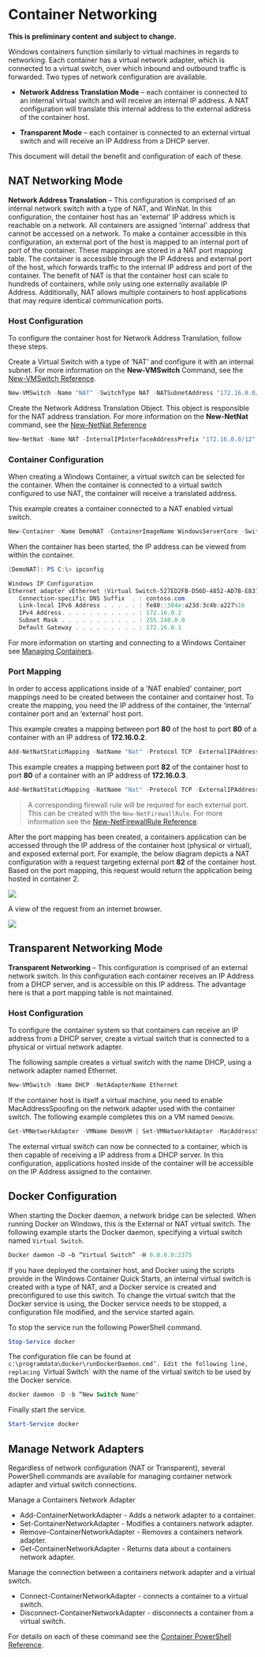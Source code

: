 # Container Networking

**This is preliminary content and subject to change.** 

Windows containers function similarly to virtual machines in regards to networking. Each container has a virtual network adapter, which is connected to a virtual switch, over which inbound and outbound traffic is forwarded. Two types of network configuration are available.

- **Network Address Translation Mode** – each container is connected to an internal virtual switch and will receive an internal IP address. A NAT configuration will translate this internal address to the external address of the container host.

- **Transparent Mode** – each container is connected to an external virtual switch and will receive an IP Address from a DHCP server.

This document will detail the benefit and configuration of each of these.

## NAT Networking Mode

**Network Address Translation** – This configuration is comprised of an internal network switch with a type of NAT, and WinNat. In this configuration, the container host has an 'external' IP address which is reachable on a network. All containers are assigned 'internal' address that cannot be accessed on a network. To make a container accessible in this configuration, an external port of the host is mapped to an internal port of port of the container. These mappings are stored in a NAT port mapping table. The container is accessible through the IP Address and external port of the host, which forwards traffic to the internal IP address and port of the container. The benefit of NAT is that the container host can scale to hundreds of containers, while only using one externally available IP Address. Additionally, NAT allows multiple containers to host applications that may require identical communication ports.

### Host Configuration <!--1-->

To configure the container host for Network Address Translation, follow these steps.

Create a Virtual Switch with a type of ‘NAT’ and configure it with an internal subnet. For more information on the **New-VMSwitch** Command, see the [New-VMSwitch Reference](https://technet.microsoft.com/en-us/library/hh848455.aspx).

```powershell
New-VMSwitch -Name "NAT" -SwitchType NAT -NATSubnetAddress "172.16.0.0/12"
```
Create the Network Address Translation Object. This object is responsible for the NAT address translation. For more information on the **New-NetNat** command, see the [New-NetNat Reference](https://technet.microsoft.com/en-us/library/dn283361.aspx)

```powershell
New-NetNat -Name NAT -InternalIPInterfaceAddressPrefix "172.16.0.0/12" 
```

### Container Configuration 

When creating a Windows Container, a virtual switch can be selected for the container. When the container is connected to a virtual switch configured to use NAT, the container will receive a translated address.

This example creates a container connected to a NAT enabled virtual switch.

```powershell
New-Container -Name DemoNAT -ContainerImageName WindowsServerCore -SwitchName "NAT"
```

When the container has been started, the IP address can be viewed from within the container.

```powershell
[DemoNAT]: PS C:\> ipconfig

Windows IP Configuration
Ethernet adapter vEthernet (Virtual Switch-527ED2FB-D56D-4852-AD7B-E83732A032F5-0):
   Connection-specific DNS Suffix  . : contoso.com
   Link-local IPv6 Address . . . . . : fe80::384e:a23d:3c4b:a227%16
   IPv4 Address. . . . . . . . . . . : 172.16.0.2
   Subnet Mask . . . . . . . . . . . : 255.240.0.0
   Default Gateway . . . . . . . . . : 172.16.0.1
```

For more information on starting and connecting to a Windows Container see [Managing Containers](./manage_containers.md).

### Port Mapping

In order to access applications inside of a 'NAT enabled' container, port mappings need to be created between the container and container host. To create the mapping, you need the IP address of the container, the ‘internal’ container port and an ‘external’ host port.

This example creates a mapping between port **80** of the host to port **80** of a container with an IP address of **172.16.0.2**.

```powershell
Add-NetNatStaticMapping -NatName "Nat" -Protocol TCP -ExternalIPAddress 0.0.0.0 -InternalIPAddress 172.16.0.2 -InternalPort 80 -ExternalPort 80
```

This example creates a mapping between port **82** of the container host to port **80** of a container with an IP address of **172.16.0.3**.

```powershell
Add-NetNatStaticMapping -NatName "Nat" -Protocol TCP -ExternalIPAddress 0.0.0.0 -InternalIPAddress 172.16.0.3 -InternalPort 80 -ExternalPort 82
```
> A corresponding firewall rule will be required for each external port. This can be created with the `New-NetFirewallRule`. For more information see the [New-NetFirewallRule Reference](https://technet.microsoft.com/en-us/library/jj554908.aspx).

After the port mapping has been created, a containers application can be accessed through the IP address of the container host (physical or virtual), and exposed external port. For example, the below diagram depicts a NAT configuration with a request targeting external port **82** of the container host. Based on the port mapping, this request would return the application being hosted in container 2.

![](./media/nat1.png)

A view of the request from an internet browser.

![](./media/portmapping.png)

## Transparent Networking Mode

**Transparent Networking** – This configuration is comprised of an external network switch. In this configuration each container receives an IP Address from a DHCP server, and is accessible on this IP address. The advantage here is that a port mapping table is not maintained.

### Host Configuration <!--2-->

To configure the container system so that containers can receive an IP address from a DHCP server, create a virtual switch that is connected to a physical or virtual network adapter.

The following sample creates a virtual switch with the name DHCP, using a network adapter named Ethernet.

```powershell
New-VMSwitch -Name DHCP -NetAdapterName Ethernet
```

If the container host is itself a virtual machine, you need to enable MacAddressSpoofing on the network adapter used with the container switch. The following example completes this on a VM named `DemoVm`.

```powershell
Get-VMNetworkAdapter -VMName DemoVM | Set-VMNetworkAdapter -MacAddressSpoofing On
```
The external virtual switch can now be connected to a container, which is then capable of receiving a IP address from a DHCP server. In this configuration, applications hosted inside of the container will be accessible on the IP Address assigned to the container.

## Docker Configuration

When starting the Docker daemon, a network bridge can be selected. When running Docker on Windows, this is the External or NAT virtual switch. The following example starts the Docker daemon, specifying a virtual switch named `Virtual Switch`.

```powershell
Docker daemon –D –b “Virtual Switch” -H 0.0.0.0:2375
```

If you have deployed the container host, and Docker using the scripts provide in the Windows Container Quick Starts, an internal virtual switch is created with a type of NAT, and a Docker service is created and preconfigured to use this switch. To change the virtual switch that the Docker service is using, the Docker service needs to be stopped, a configuration file modified, and the service started again.

To stop the service run the following PowerShell command.

```powershell
Stop-Service docker
```

The configuration file can be found at `c:\programdata\docker\runDockerDaemon.cmd’. Edit the following line, replacing `Virtual Switch` with the name of the virtual switch to be used by the Docker service.

```powershell
docker daemon -D -b “New Switch Name"
```
Finally start the service.

```powershell
Start-Service docker
```

## Manage Network Adapters

Regardless of network configuration (NAT or Transparent), several PowerShell commands are available for managing container network adapter and virtual switch connections.

Manage a Containers Network Adapter

- Add-ContainerNetworkAdapter - Adds a network adapter to a container.
- Set-ContainerNetworkAdapter - Modifies a containers network adapter.
- Remove-ContainerNetworkAdapter - Removes a containers network adapter.
- Get-ContainerNetworkAdapter - Returns data about a containers network adapter.

Manage the connection between a containers network adapter and a virtual switch.

- Connect-ContainerNetworkAdapter - connects a container to a virtual switch.
- Disconnect-ContainerNetworkAdapter - disconnects a container from a virtual switch.

For details on each of these command see the [Container PowerShell Reference]( https://technet.microsoft.com/en-us/library/mt433069.aspx).

